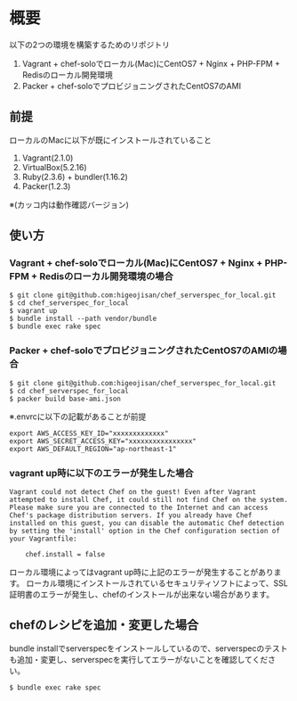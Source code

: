 # 概要
以下の2つの環境を構築するためのリポジトリ
1. Vagrant + chef-soloでローカル(Mac)にCentOS7 + Nginx + PHP-FPM + Redisのローカル開発環境
2. Packer + chef-soloでプロビジョニングされたCentOS7のAMI

## 前提
ローカルのMacに以下が既にインストールされていること
1. Vagrant(2.1.0)
2. VirtualBox(5.2.16)
3. Ruby(2.3.6) + bundler(1.16.2)
4. Packer(1.2.3)

※(カッコ内は動作確認バージョン)

## 使い方
### Vagrant + chef-soloでローカル(Mac)にCentOS7 + Nginx + PHP-FPM + Redisのローカル開発環境の場合
```
$ git clone git@github.com:higeojisan/chef_serverspec_for_local.git
$ cd chef_serverspec_for_local
$ vagrant up
$ bundle install --path vendor/bundle
$ bundle exec rake spec
```
### Packer + chef-soloでプロビジョニングされたCentOS7のAMIの場合
```
$ git clone git@github.com:higeojisan/chef_serverspec_for_local.git
$ cd chef_serverspec_for_local
$ packer build base-ami.json
```
※.envrcに以下の記載があることが前提
```
export AWS_ACCESS_KEY_ID="xxxxxxxxxxxxx"
export AWS_SECRET_ACCESS_KEY="xxxxxxxxxxxxxxxx"
export AWS_DEFAULT_REGION="ap-northeast-1"
```

### vagrant up時に以下のエラーが発生した場合
```
Vagrant could not detect Chef on the guest! Even after Vagrant
attempted to install Chef, it could still not find Chef on the system.
Please make sure you are connected to the Internet and can access
Chef's package distribution servers. If you already have Chef
installed on this guest, you can disable the automatic Chef detection
by setting the 'install' option in the Chef configuration section of
your Vagrantfile:

    chef.install = false
```
ローカル環境によってはvagrant up時に上記のエラーが発生することがあります。
ローカル環境にインストールされているセキュリティソフトによって、SSL証明書のエラーが発生し、chefのインストールが出来ない場合があります。

## chefのレシピを追加・変更した場合
bundle installでserverspecをインストールしているので、serverspecのテストも追加・変更し、serverspecを実行してエラーがないことを確認してください。
```
$ bundle exec rake spec
```
